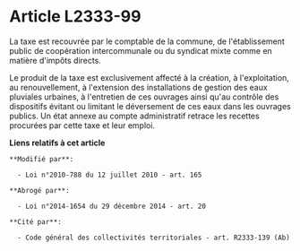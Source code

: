 # Article L2333-99

La taxe est recouvrée par le comptable de la commune, de l'établissement public de coopération intercommunale ou du syndicat
mixte comme en matière d'impôts directs. 

Le produit de la taxe est exclusivement affecté à la création, à l'exploitation, au renouvellement, à l'extension des
installations de gestion des eaux pluviales urbaines, à l'entretien de ces ouvrages ainsi qu'au contrôle des dispositifs
évitant ou limitant le déversement de ces eaux dans les ouvrages publics. Un état annexe au compte administratif retrace les
recettes procurées par cette taxe et leur emploi.

**Liens relatifs à cet article**

	**Modifié par**:

	  - Loi n°2010-788 du 12 juillet 2010 - art. 165

	**Abrogé par**:

	  - Loi n°2014-1654 du 29 décembre 2014 - art. 20

	**Cité par**:

	  - Code général des collectivités territoriales - art. R2333-139 (Ab)
